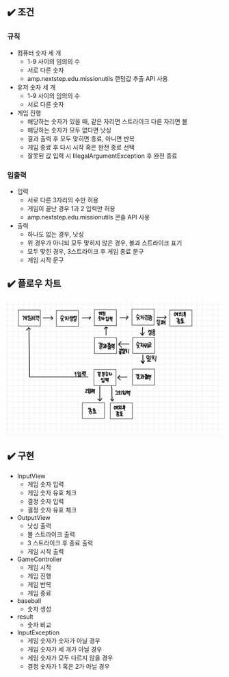 ## :heavy_check_mark: 조건

### 규칙 
- 컴퓨터 숫자 세 개
    - 1-9 사이의 임의의 수
    - 서로 다른 숫자
    - amp.nextstep.edu.missionutils 랜덤값 추출 API 사용
- 유저 숫자 세 개
    - 1-9 사이의 임의의 수
    - 서로 다른 숫자
- 게임 진행
    - 해당하는 숫자가 있을 때, 같은 자리면 스트라이크 다른 자리면 볼
    - 해당하는 숫자가 모두 없다면 낫싱
    - 결과 출력 후 모두 맞히면 종료, 아니면 반복
    - 게임 종료 후 다시 시작 혹은 완전 종료 선택
    - 잘못된 값 입력 시 IllegalArgumentException 후 완전 종료
 
  
### 입출력
- 입력
    - 서로 다른 3자리의 수만 허용
    - 게임이 끝난 경우 1과 2 입력만 허용
    - amp.nextstep.edu.missionutils 콘솔 API 사용
- 출력
    - 하나도 없는 경우, 낫싱
    - 위 경우가 아니되 모두 맞히지 않은 경우, 볼과 스트라이크 표기
    - 모두 맞힌 경우, 3스트라이크 후 게임 종료 문구
    - 게임 시작 문구
      
## :heavy_check_mark: 플로우 차트
![flow](./baseball-flow.jpg)

## :heavy_check_mark: 구현

- InputView
    - 게임 숫자 입력
    - 게임 숫자 유효 체크
    - 결정 숫자 입력
    - 결정 숫자 유효 체크
- OutputView
    - 낫싱 출력
    - 볼 스트라이크 출력
    - 3 스트라이크 후 종료 출력
    - 게임 시작 출력
- GameController
    - 게임 시작
    - 게임 진행
    - 게임 반복
    - 게임 종료
- baseball
    - 숫자 생성
- result
    - 숫자 비교
- InputException
    - 게임 숫자가 숫자가 아닐 경우
    - 게임 숫자가 세 개가 아닐 경우
    - 게임 숫자가 모두 다르지 않을 경우
    - 결정 숫자가 1 혹은 2가 아닐 경우
